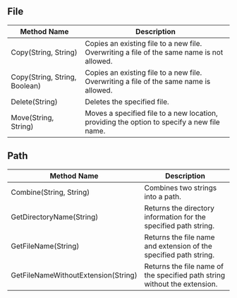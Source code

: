 ## File

| Method Name | Description |
| --- | --- |
| Copy(String, String) | Copies an existing file to a new file. Overwriting a file of the same name is not allowed. |
| Copy(String, String, Boolean) | Copies an existing file to a new file. Overwriting a file of the same name is allowed. |
| Delete(String) | Deletes the specified file. |
| Move(String, String) | Moves a specified file to a new location, providing the option to specify a new file name. |


## Path

| Method Name | Description |
| --- | --- |
| Combine(String, String) | Combines two strings into a path. |
| GetDirectoryName(String) | Returns the directory information for the specified path string. |
| GetFileName(String) | Returns the file name and extension of the specified path string. |
| GetFileNameWithoutExtension(String) | Returns the file name of the specified path string without the extension. |
<!--stackedit_data:
eyJoaXN0b3J5IjpbMzE1ODAyNDBdfQ==
-->